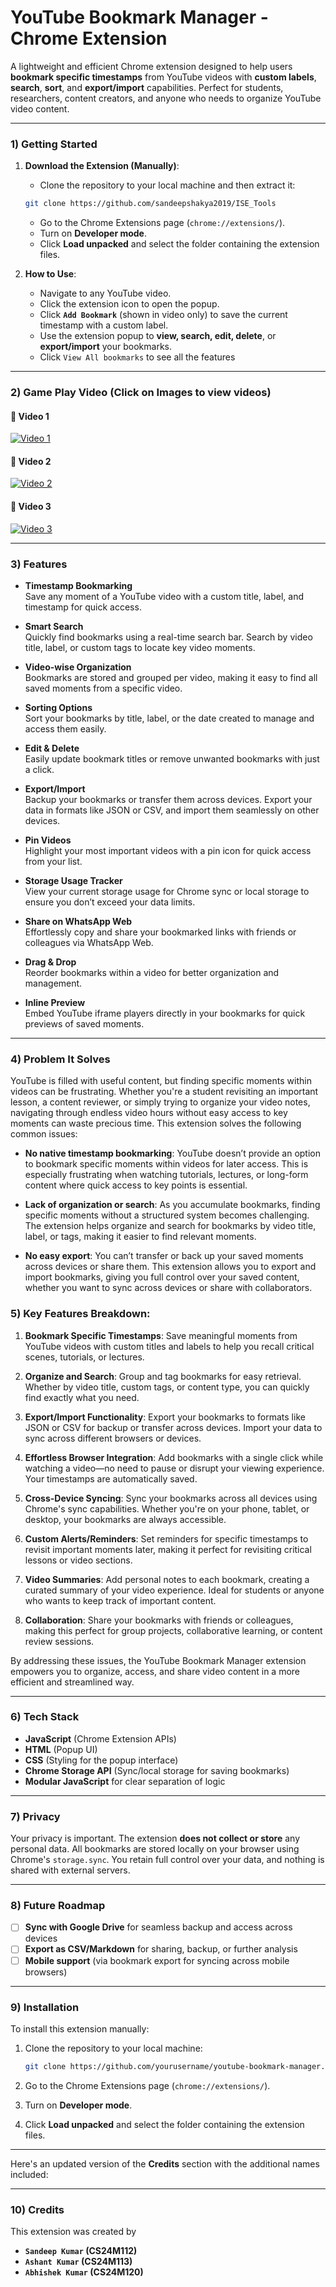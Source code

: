 # YouTube Bookmark Manager - Chrome Extension

A lightweight and efficient Chrome extension designed to help users **bookmark specific timestamps** from YouTube videos with **custom labels**, **search**, **sort**, and **export/import** capabilities. Perfect for students, researchers, content creators, and anyone who needs to organize YouTube video content.

---

### 1) Getting Started

1. **Download the Extension (Manually)**:

   - Clone the repository to your local machine and then extract it:

   ```bash
   git clone https://github.com/sandeepshakya2019/ISE_Tools
   ```

   - Go to the Chrome Extensions page (`chrome://extensions/`).
   - Turn on **Developer mode**.
   - Click **Load unpacked** and select the folder containing the extension files.

2. **How to Use**:
   - Navigate to any YouTube video.
   - Click the extension icon to open the popup.
   - Click **`Add Bookmark`** (shown in video only) to save the current timestamp with a custom label.
   - Use the extension popup to **view, search, edit, delete**, or **export/import** your bookmarks.
   - Click `View All bookmarks` to see all the features

---

### 2) Game Play Video (Click on Images to view videos)

#### 🔹 Video 1

[![Video 1](https://github.com/user-attachments/assets/7cc68d1a-0107-42ef-b631-a610be8495aa)](https://drive.google.com/file/d/1ychw43g3uvhdY5oCM9La0mhBhXs179qQ/view?usp=sharing)

#### 🔹 Video 2

[![Video 2](https://github.com/user-attachments/assets/b9cf0283-25f3-4911-9325-b854060d693d)](https://drive.google.com/file/d/1SiU0a5KZkct0uFMe97y990cI5OGWQK4i/view?usp=sharing)

#### 🔹 Video 3

[![Video 3](https://github.com/user-attachments/assets/c5c85e47-afab-46cc-ab8a-a7ebcdd38839)](https://drive.google.com/file/d/1Wom6k60ddjKcuTSK932HEsICyM6qab4D/view?usp=sharing)


---

### 3) Features

- **Timestamp Bookmarking**  
  Save any moment of a YouTube video with a custom title, label, and timestamp for quick access.

- **Smart Search**  
  Quickly find bookmarks using a real-time search bar. Search by video title, label, or custom tags to locate key video moments.

- **Video-wise Organization**  
  Bookmarks are stored and grouped per video, making it easy to find all saved moments from a specific video.

- **Sorting Options**  
  Sort your bookmarks by title, label, or the date created to manage and access them easily.

- **Edit & Delete**  
  Easily update bookmark titles or remove unwanted bookmarks with just a click.

- **Export/Import**  
  Backup your bookmarks or transfer them across devices. Export your data in formats like JSON or CSV, and import them seamlessly on other devices.

- **Pin Videos**  
  Highlight your most important videos with a pin icon for quick access from your list.

- **Storage Usage Tracker**  
  View your current storage usage for Chrome sync or local storage to ensure you don’t exceed your data limits.

- **Share on WhatsApp Web**  
  Effortlessly copy and share your bookmarked links with friends or colleagues via WhatsApp Web.

- **Drag & Drop**  
  Reorder bookmarks within a video for better organization and management.

- **Inline Preview**  
  Embed YouTube iframe players directly in your bookmarks for quick previews of saved moments.

---

### 4) Problem It Solves

YouTube is filled with useful content, but finding specific moments within videos can be frustrating. Whether you're a student revisiting an important lesson, a content reviewer, or simply trying to organize your video notes, navigating through endless video hours without easy access to key moments can waste precious time. This extension solves the following common issues:

- **No native timestamp bookmarking**: YouTube doesn’t provide an option to bookmark specific moments within videos for later access. This is especially frustrating when watching tutorials, lectures, or long-form content where quick access to key points is essential.

- **Lack of organization or search**: As you accumulate bookmarks, finding specific moments without a structured system becomes challenging. The extension helps organize and search for bookmarks by video title, label, or tags, making it easier to find relevant moments.

- **No easy export**: You can’t transfer or back up your saved moments across devices or share them. This extension allows you to export and import bookmarks, giving you full control over your saved content, whether you want to sync across devices or share with collaborators.

### 5) Key Features Breakdown:

1. **Bookmark Specific Timestamps**: Save meaningful moments from YouTube videos with custom titles and labels to help you recall critical scenes, tutorials, or lectures.

2. **Organize and Search**: Group and tag bookmarks for easy retrieval. Whether by video title, custom tags, or content type, you can quickly find exactly what you need.

3. **Export/Import Functionality**: Export your bookmarks to formats like JSON or CSV for backup or transfer across devices. Import your data to sync across different browsers or devices.

4. **Effortless Browser Integration**: Add bookmarks with a single click while watching a video—no need to pause or disrupt your viewing experience. Your timestamps are automatically saved.

5. **Cross-Device Syncing**: Sync your bookmarks across all devices using Chrome's sync capabilities. Whether you're on your phone, tablet, or desktop, your bookmarks are always accessible.

6. **Custom Alerts/Reminders**: Set reminders for specific timestamps to revisit important moments later, making it perfect for revisiting critical lessons or video sections.

7. **Video Summaries**: Add personal notes to each bookmark, creating a curated summary of your video experience. Ideal for students or anyone who wants to keep track of important content.

8. **Collaboration**: Share your bookmarks with friends or colleagues, making this perfect for group projects, collaborative learning, or content review sessions.

By addressing these issues, the YouTube Bookmark Manager extension empowers you to organize, access, and share video content in a more efficient and streamlined way.

---

### 6) Tech Stack

- **JavaScript** (Chrome Extension APIs)
- **HTML** (Popup UI)
- **CSS** (Styling for the popup interface)
- **Chrome Storage API** (Sync/local storage for saving bookmarks)
- **Modular JavaScript** for clear separation of logic

---

### 7) Privacy

Your privacy is important. The extension **does not collect or store** any personal data. All bookmarks are stored locally on your browser using Chrome's `storage.sync`. You retain full control over your data, and nothing is shared with external servers.

---

### 8) Future Roadmap

- [ ] **Sync with Google Drive** for seamless backup and access across devices
- [ ] **Export as CSV/Markdown** for sharing, backup, or further analysis
- [ ] **Mobile support** (via bookmark export for syncing across mobile browsers)

---

### 9) Installation

To install this extension manually:

1. Clone the repository to your local machine:

   ```bash
   git clone https://github.com/yourusername/youtube-bookmark-manager.git
   ```

2. Go to the Chrome Extensions page (`chrome://extensions/`).
3. Turn on **Developer mode**.
4. Click **Load unpacked** and select the folder containing the extension files.

---

Here's an updated version of the **Credits** section with the additional names included:

---

### 10) Credits

This extension was created by

- **`Sandeep Kumar` (CS24M112)**
- **`Ashant Kumar` (CS24M113)**
- **`Abhishek Kumar` (CS24M120)**
